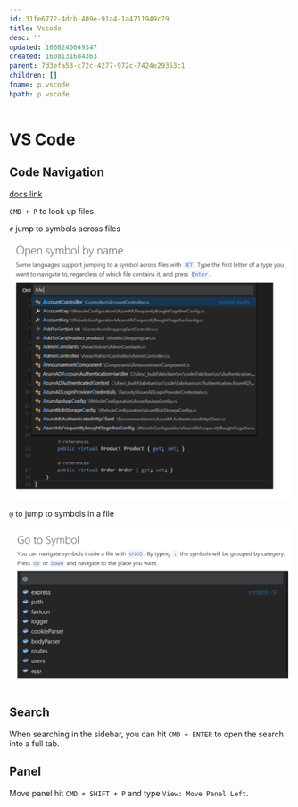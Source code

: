 ```yaml
---
id: 31fe6772-4dcb-409e-91a4-1a4711949c79
title: Vscode
desc: ''
updated: 1608240049347
created: 1608131684363
parent: 7d3efa53-c72c-4277-972c-7424e29353c1
children: []
fname: p.vscode
hpath: p.vscode
---
```

# VS Code

## Code Navigation

[docs link](https://code.visualstudio.com/docs/editor/editingevolved)

`CMD + P` to look up files.

`#` jump to symbols across files

![](/assets/images/2020-12-16-10-16-29.png)

`@` to jump to symbols in a file

![](/assets/images/2020-12-16-10-16-49.png)

## Search

When searching in the sidebar, you can hit `CMD + ENTER` to open the search into a full tab.

## Panel

Move panel hit `CMD + SHIFT + P` and type `View: Move Panel Left`.


